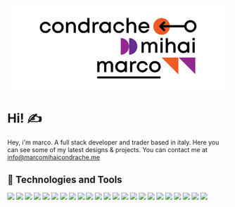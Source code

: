 ![](https://raw.githubusercontent.com/MarcoMihaiCondrache/MarcoMihaiCondrache/main/logo-light.png)

# Hi! ✍

Hey, i'm marco. A full stack developer and trader based in italy. Here you can see some of my latest designs & projects. You can contact me at info@marcomihaicondrache.me

## 🔧 Technologies and Tools

![](https://img.shields.io/badge/OS-Windows-informational?style=flat&logo=Windows&logoColor=white&color=ea421c)
![](https://img.shields.io/badge/OS-Linux-informational?style=flat&logo=Linux&logoColor=white&color=ea421c)
![](https://img.shields.io/badge/OS-MacOS-informational?style=flat&logo=MacOS&logoColor=white&color=ea421c)
![](https://img.shields.io/badge/IDE-IntelliJ-informational?style=flat&logo=IntelliJ-IDEA&logoColor=white&color=ea421c)
![](https://img.shields.io/badge/IDE-WebStorm-informational?style=flat&logo=WebStorm&logoColor=white&color=ea421c)
![](https://img.shields.io/badge/IDE-CLion-informational?style=flat&logo=CLion&logoColor=white&color=ea421c)
![](https://img.shields.io/badge/IDE-PyCharm-informational?style=flat&logo=PyCharm&logoColor=white&color=ea421c)
![](https://img.shields.io/badge/Code-Javascript-informational?style=flat&logo=Javascript&logoColor=white&color=ea421c)
![](https://img.shields.io/badge/Code-Dart-informational?style=flat&logo=Dart&logoColor=white&color=ea421c)
![](https://img.shields.io/badge/Code-Python-informational?style=flat&logo=Python&logoColor=white&color=ea421c)
![](https://img.shields.io/badge/Code-C-informational?style=flat&logo=C&logoColor=white&color=ea421c)
![](https://img.shields.io/badge/Code-Java-informational?style=flat&logo=Java&logoColor=white&color=ea421c)
![](https://img.shields.io/badge/Code-PHP-informational?style=flat&logo=PHP&logoColor=white&color=ea421c)
![](https://img.shields.io/badge/Framework-Flutter-informational?style=flat&logo=Flutter&logoColor=white&color=ea421c)
![](https://img.shields.io/badge/Framework-VueJS-informational?style=flat&logo=Vue&logoColor=white&color=ea421c)
![](https://img.shields.io/badge/Framework-Bootstrap-informational?style=flat&logo=Bootstrap&logoColor=white&color=ea421c)
![](https://img.shields.io/badge/Framework-Bulma-informational?style=flat&logo=Bulma&logoColor=white&color=ea421c)
![](https://img.shields.io/badge/Style-CSS3-informational?style=flat&logo=Css&logoColor=white&color=ea421c)
![](https://img.shields.io/badge/Style-SCSS-informational?style=flat&logo=Scss&logoColor=white&color=ea421c)
![](https://img.shields.io/badge/Style-SASS-informational?style=flat&logo=Sass&logoColor=white&color=ea421c)
![](https://img.shields.io/badge/Tools-NodeJS-informational?style=flat&logo=NodeJS&logoColor=white&color=ea421c)
![](https://img.shields.io/badge/Tools-Docker-informational?style=flat&logo=Docker&logoColor=white&color=ea421c)
![](https://img.shields.io/badge/Shell-Bash-informational?style=flat&logo=Bash&logoColor=white&color=ea421c)
